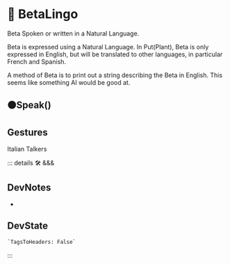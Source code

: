 
# 🔷 <beta>BetaLingo</beta>

Beta Spoken or written in a Natural Language.

Beta is expressed using a Natural Language. In Put(Plant), Beta is only expressed in English, but will be translated to other languages, in particular French and Spanish.

A method of Beta is to print out a string describing the Beta in English. This seems like something AI would be good at.

## 🟠<moto>Speak()</moto>

## Gestures

Italian Talkers

::: details 🛠 <dev>&&&</dev>

## DevNotes

-

## DevState

```py
`TagsToHeaders: False`
```

:::
